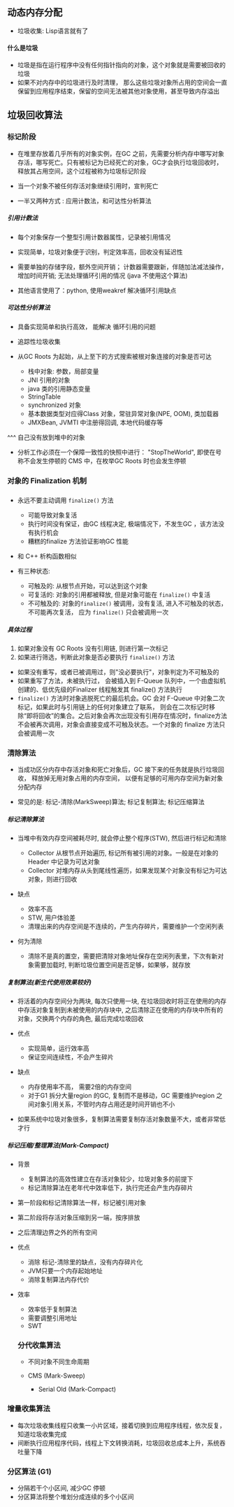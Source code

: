 ## 动态内存分配
- 垃圾收集: Lisp语言就有了

#### 什么是垃圾
- 垃圾是指在运行程序中没有任何指针指向的对象，这个对象就是需要被回收的垃圾
- 如果不对内存中的垃圾进行及时清理， 那么这些垃圾对象所占用的空间会一直保留到应用程序结束，保留的空间无法被其他对象使用，甚至导致内存溢出


## 垃圾回收算法

### 标记阶段

- 在堆里存放着几乎所有的对象实例，在GC 之前，先需要分析内存中哪写对象存活，哪写死亡。只有被标记为已经死亡的对象，GC才会执行垃圾回收时，释放其占用空间，这个过程被称为垃圾标记阶段

- 当一个对象不被任何存活对象继续引用时，宣判死亡

- 一半又两种方式 : 应用计数法，和可达性分析算法

##### 引用计数法

- 每个对象保存一个整型引用计数器属性，记录被引用情况
- 实现简单，垃圾对象便于识别，判定效率高，回收没有延迟性
- 需要单独的存储字段，额外空间开销； 计数器需要跟新，伴随加法减法操作，增加时间开销; 无法处理循环引用的情况 (java 不使用这个算法)

- 其他语言使用了：python, 使用weakref 解决循环引用缺点


##### 可达性分析算法

- 具备实现简单和执行高效， 能解决 循环引用的问题
- 追踪性垃圾收集

- 从GC Roots 为起始，从上至下的方式搜索被根对象连接的对象是否可达
  - 栈中对象: 参数，局部变量
  - JNI 引用的对象
  - java 类的引用静态变量
  - StringTable
  - synchronized 对象
  - 基本数据类型对应得Class 对象，常驻异常对象(NPE, OOM), 类加载器
  - JMXBean, JVMTI 中注册得回调, 本地代码缓存等

^^^ 自己没有放到堆中的对象

- 分析工作必须在一个保障一致性的快照中进行： "StopTheWorld", 即使在号称不会发生停顿的 CMS 中，在枚举GC Roots 时也会发生停顿


### 对象的 Finalization 机制

##### 

- 永远不要主动调用 `finalize()` 方法
  - 可能导致对象复活
  - 执行时间没有保证，由GC 线程决定, 极端情况下，不发生GC ，该方法没有执行机会
  - 糟糕的finalize 方法验证影响GC 性能
- 和 C++ 析构函数相似

- 有三种状态:
  - 可触及的: 从根节点开始，可以达到这个对象
  - 可复活的: 对象的引用都被释放, 但是对象可能在 `finalize()` 中复活
  - 不可触及的: 对象的`finalize()` 被调用，没有复活, 进入不可触及的状态，不可能再次复活， 应为 `finalize()` 只会被调用一次

##### 具体过程
1. 如果对象没有 GC Roots 没有引用链, 则进行第一次标记
2. 如果进行筛选，判断此对象是否必要执行 `finalize()`  方法
  - 如果没有重写，或者已被调用过，则"没必要执行"，对象判定为不可触及的
  - 如果重写了方法，未被执行过， 会被插入到 F-Queue 队列中，一个由虚拟机创建的、低优先级的Finalizer 线程触发其 finalize() 方法执行
  - `finalize()` 方法时对象逃脱死亡的最后机会。GC 会对 F-Queue 中对象二次标记，如果此时与引用链上的任何对象建立了联系， 则会在二次标记时移除“即将回收”的集合。之后对象会再次出现没有引用存在情况时，finalize方法不会被再次调用，对象会直接变成不可触及状态。一个对象的 finalize 方法只会被调用一次




### 清除算法

- 当成功区分内存中存活对象和死亡对象后，GC 接下来的任务就是执行垃圾回收， 释放掉无用对象占用的内存空间， 以便有足够的可用内存空间为新对象分配内存

- 常见的是: 标记-清除(MarkSweep)算法; 标记复制算法; 标记压缩算法

##### 标记清除算法

- 当堆中有效内存空间被耗尽时, 就会停止整个程序(STW), 然后进行标记和清除

  - Collector 从根节点开始遍历, 标记所有被引用的对象。一般是在对象的Header 中记录为可达对象
  - Collector 对堆内存从头到尾线性遍历，如果发现某个对象没有标记为可达对象，则进行回收

- 缺点
  - 效率不高
  - STW, 用户体验差
  - 清理出来的内存空间是不连续的，产生内存碎片，需要维护一个空闲列表

- 何为清除
  - 清除不是真的置空，需要把清除对象地址保存在空闲列表里，下次有新对象需要加载时, 判断垃圾位置空间是否足够，如果够，就存放

##### 复制算法(新生代使用效果较好)

- 将活着的内存空间分为两块, 每次只使用一块, 在垃圾回收时将正在使用的内存中存活对象复制到未被使用的内存块中, 之后清除正在使用的内存块中所有的对象，交换两个内存的角色, 最后完成垃圾回收

- 优点
  - 实现简单，运行效率高
  - 保证空间连续性，不会产生碎片

- 缺点
  - 内存使用率不高， 需要2倍的内存空间
  - 对于G1 拆分大量region 的GC, 复制而不是移动，GC 需要维护region 之间对象引用关系，不管时内存占用还是时间开销也不小

- 如果系统中垃圾对象很多，复制算法需要复制存活对象数量不大，或者非常低才行  

##### 标记压缩/整理算法(Mark-Compact)

- 背景
  - 复制算法的高效性建立在存活对象较少，垃圾对象多的前提下
  - 标记清除算法在老年代中效率低下，执行完还会产生内存碎片

- 第一阶段和标记清除算法一样，标记被引用对象
- 第二阶段将存活对象压缩到另一端，按序排放
- 之后清理边界之外的所有空间

- 优点
  - 消除 标记-清除里的缺点，没有内存碎片化
  - JVM只要一个内存起始地址
  - 消除复制算法内存代价

- 效率
  - 效率低于复制算法
  - 需要调整引用地址
  - SWT  


  ### 分代收集算法

  - 不同对象不同生命周期

  - CMS (Mark-Sweep)
    - Serial Old (Mark-Compact)

### 增量收集算法

- 每次垃圾收集线程只收集一小片区域，接着切换到应用程序线程，依次反复，知道垃圾收集完成
- 间断执行应用程序代码，线程上下文转换消耗，垃圾回收总成本上升，系统吞吐量下降

### 分区算法 (G1)

- 分隔若干个小区间, 减少GC 停顿
- 分区算法将整个堆划分成连续的多个小区间